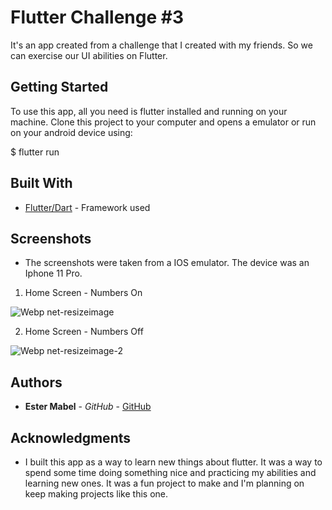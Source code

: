# Flutter Challenge #3

It's an app created from a challenge that I created with my friends. So we can exercise our UI abilities 
on Flutter.

## Getting Started

To use this app, all you need is flutter installed and running on your machine. Clone this project to your computer and opens a emulator or run on your android device using: 

$ flutter run

## Built With

* [Flutter/Dart](https://flutter.dev) - Framework used

## Screenshots

* The screenshots were taken from a IOS emulator. The device was an Iphone 11 Pro.

1. Home Screen - Numbers On

![Webp net-resizeimage](https://user-images.githubusercontent.com/51540772/113227411-06e7ad80-9269-11eb-82d4-6a959f1aa532.png)

2. Home Screen - Numbers Off

![Webp net-resizeimage-2](https://user-images.githubusercontent.com/51540772/113227418-08b17100-9269-11eb-90b4-42a44ddc9d4d.png)



## Authors

* **Ester Mabel** - *GitHub* - [GitHub](https://github.com/estermabel)

## Acknowledgments

* I built this app as a way to learn new things about flutter. It was a way to spend some time doing something nice and practicing my abilities and learning new ones. It was a fun project to make and I'm planning on keep making projects like this one.
